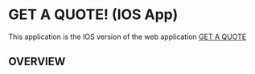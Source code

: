 # GET A QUOTE! (IOS App)
This application is the IOS version of the web application [GET A QUOTE](https://github.com/adrienhongcs/GET_A_QUOTE)

## OVERVIEW
